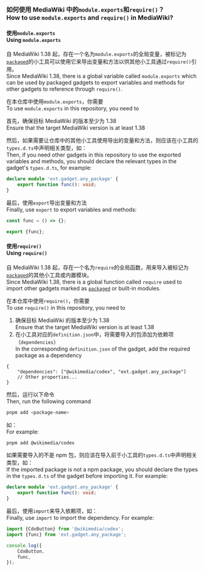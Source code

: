 ### 如何使用 MediaWiki 中的`module.exports`和`require()`？<br>How to use `module.exports` and `require()` in MediaWiki?

#### 使用`module.exports`<br>Using `module.exports`

自 MediaWiki 1.38 起，存在一个名为`module.exports`的全局变量，被标记为[`packaged`](<https://www.mediawiki.org/wiki/ResourceLoader/Migration_guide_(users)#Package_Gadgets>)的小工具可以使用它来导出变量和方法以供其他小工具通过`require()`引用。<br>Since MediaWiki 1.38, there is a global variable called `module.exports` which can be used by packaged gadgets to export variables and methods for other gadgets to reference through `require()`.

在本仓库中使用`module.exports`，你需要<br>To use `module.exports` in this repository, you need to

首先，确保目标 MediaWiki 的版本至少为 1.38<br>Ensure that the target MediaWiki version is at least 1.38

然后，如果需要让仓库中的其他小工具使用导出的变量和方法，则应该在小工具的`types.d.ts`中声明相关类型，如：<br>Then, if you need other gadgets in this repository to use the exported variables and methods, you should declare the relevant types in the gadget's `types.d.ts`, for example:

```ts
declare module 'ext.gadget.any_package' {
	export function func(): void;
}
```

最后，使用`export`导出变量和方法<br>Finally, use `export` to export variables and methods:

```ts
const func = () => {};

export {func};
```

#### 使用`require()`<br>Using `require()`

自 MediaWiki 1.38 起，存在一个名为`require`的全局函数，用来导入被标记为[`packaged`](<https://www.mediawiki.org/wiki/ResourceLoader/Migration_guide_(users)#Package_Gadgets>)的其他小工具或内置模块。<br>Since MediaWiki 1.38, there is a global function called `require` used to import other gadgets marked as [`packaged`](<https://www.mediawiki.org/wiki/ResourceLoader/Migration_guide_(users)#Package_Gadgets>) or built-in modules.

在本仓库中使用`require()`，你需要<br>To use `require()` in this repository, you need to

1. 确保目标 MediaWiki 的版本至少为 1.38<br>Ensure that the target MediaWiki version is at least 1.38
2. 在小工具对应的`definition.json`中，将需要导入的包添加为依赖项（`dependencies`）<br>In the corresponding `definition.json` of the gadget, add the required package as a dependency

```jsonc
{
	"dependencies": ["@wikimedia/codex", "ext.gadget.any_package"]
	// Other properties...
}
```

然后，运行以下命令<br>Then, run the following command

```bash
pnpm add <package-name>
```

如：<br>For example:

```bash
pnpm add @wikimedia/codex
```

如果需要导入的不是 npm 包，则应该在导入前于小工具的`types.d.ts`中声明相关类型，如：<br>If the imported package is not a npm package, you should declare the types in the `types.d.ts` of the gadget before importing it. For example:

```ts
declare module 'ext.gadget.any_package' {
	export function func(): void;
}
```

最后，使用`import`来导入依赖项，如：<br> Finally, use `import` to import the dependency. For example:

```ts
import {CdxButton} from '@wikimedia/codex';
import {func} from 'ext.gadget.any_package';

console.log({
	CdxButton,
	func,
});
```
